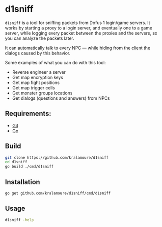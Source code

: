 # d1sniff

`d1sniff` is a tool for sniffing packets from Dofus 1 login/game servers. It works by starting a proxy to a login
server, and eventually one to a game server, while logging every packet between the proxies and the servers, so you can
analyze the packets later.

It can automatically talk to every NPC — while hiding from the client the dialogs caused by this behavior.

Some examples of what you can do with this tool:

- Reverse engineer a server
- Get map encryption keys
- Get map fight positions
- Get map trigger cells
- Get monster groups locations
- Get dialogs (questions and answers) from NPCs

## Requirements:

- [Git](https://git-scm.com/)
- [Go](https://golang.org/)

## Build

```sh
git clone https://github.com/kralamoure/d1sniff
cd d1sniff
go build ./cmd/d1sniff
```

## Installation

```sh
go get github.com/kralamoure/d1sniff/cmd/d1sniff
```

## Usage

```sh
d1sniff -help
```

